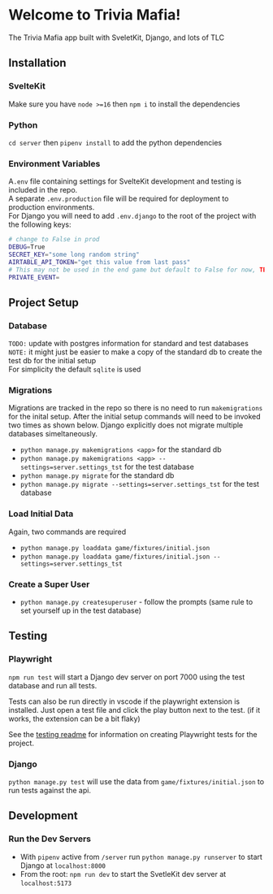 # Welcome to Trivia Mafia!

The Trivia Mafia app built with SveletKit, Django, and lots of TLC

## Installation

### SvelteKit
Make sure you have `node >=16` then `npm i` to install the dependencies

### Python
`cd server` then `pipenv install` to add the python dependencies

### Environment Variables
A`.env` file containing settings for SvelteKit development and testing is included in the repo.\
A separate `.env.production` file will be required for deployment to production environments.\
For Django you will need to add `.env.django` to the root of the project with the following keys:
```bash
# change to False in prod
DEBUG=True
SECRET_KEY="some long random string"
AIRTABLE_API_TOKEN="get this value from last pass"
# This may not be used in the end game but default to False for now, TBD
PRIVATE_EVENT=
```

## Project Setup
### Database
`TODO:` update with postgres information for standard and test databases\
`NOTE:` it might just be easier to make a copy of the standard db to create the test db for the initial setup\
For simplicity the default `sqlite` is used
### Migrations
Migrations are tracked in the repo so there is no need to run `makemigrations` for the inital setup. After the initial setup commands will need to be invoked two times as shown below. Django explicitly does not migrate multiple databases simeltaneously.
- `python manage.py makemigrations <app>` for the standard db
- `python manage.py makemigrations <app> --settings=server.settings_tst` for the test database
- `python manage.py migrate` for the standard db
- `python manage.py migrate --settings=server.settings_tst` for the test database

### Load Initial Data
Again, two commands are required
- `python manage.py loaddata game/fixtures/initial.json`
- `python manage.py loaddata game/fixtures/initial.json --settings=server.settings_tst`
### Create a Super User
- `python manage.py createsuperuser` - follow the prompts (same rule to set yourself up in the test database)

## Testing
### Playwright

`npm run test` will start a Django dev server on port 7000 using the test database and run all tests.

Tests can also be run directly in vscode if the playwright extension is installed. Just open a test file and click the play button 
next to the test. (if it works, the extension can be a bit flaky)

See the [testing readme](/tests/readme.md) for information on creating Playwright tests for the project.

### Django
`python manage.py test` will use the data from `game/fixtures/initial.json` to run tests against the api.

## Development
### Run the Dev Servers
- With `pipenv` active from `/server` run `python manage.py runserver` to start Django at `localhost:8000`
- From the root: `npm run dev` to start the SvetleKit dev server at `localhost:5173`
